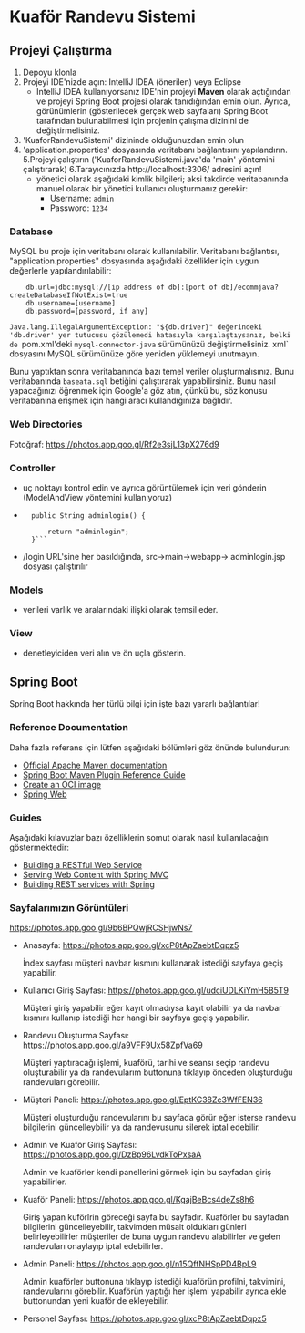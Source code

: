 # Kuaför Randevu Sistemi
## Projeyi Çalıştırma
1. Depoyu klonla
2. Projeyi IDE'nizde açın: IntelliJ IDEA (önerilen) veya Eclipse
    * IntelliJ IDEA kullanıyorsanız IDE'nin projeyi **Maven** olarak açtığından ve projeyi Spring Boot projesi olarak tanıdığından emin olun. Ayrıca, görünümlerin (gösterilecek gerçek web sayfaları) Spring Boot tarafından bulunabilmesi için projenin çalışma dizinini de değiştirmelisiniz.
3. 'KuaforRandevuSistemi' dizininde olduğunuzdan emin olun
4. 'application.properties' dosyasında veritabanı bağlantısını yapılandırın.
5.Projeyi çalıştırın ('KuaforRandevuSistemi.java'da 'main' yöntemini çalıştırarak)
6.Tarayıcınızda http://localhost:3306/ adresini açın!
   * yönetici olarak aşağıdaki kimlik bilgileri; aksi takdirde veritabanında manuel olarak bir yönetici kullanıcı oluşturmanız gerekir:
     * Username: `admin`
     * Password: `1234`
  


### Database

MySQL bu proje için veritabanı olarak kullanılabilir. Veritabanı bağlantısı, "application.properties" dosyasında aşağıdaki özellikler için uygun değerlerle yapılandırılabilir:

```properties
    db.url=jdbc:mysql://[ip address of db]:[port of db]/ecommjava?createDatabaseIfNotExist=true
    db.username=[username]
    db.password=[password, if any]
```

`Java.lang.IllegalArgumentException: "${db.driver}" değerindeki 'db.driver' yer tutucusu çözülemedi hatasıyla karşılaştıysanız, belki de `pom.xml'deki `mysql-connector-java` sürümünüzü değiştirmelisiniz. xml` dosyasını MySQL sürümünüze göre yeniden yüklemeyi unutmayın.

Bunu yaptıktan sonra veritabanında bazı temel veriler oluşturmalısınız. Bunu veritabanında `baseata.sql` betiğini çalıştırarak yapabilirsiniz. Bunu nasıl yapacağınızı öğrenmek için Google'a göz atın, çünkü bu, söz konusu veritabanına erişmek için hangi aracı kullandığınıza bağlıdır.

### Web Directories
Fotoğraf: https://photos.app.goo.gl/Rf2e3sjL13pX276d9


### Controller
- uç noktayı kontrol edin ve ayrıca görüntülemek için veri gönderin (ModelAndView yöntemini kullanıyoruz)
- ``` @GetMapping("login")
	public String adminlogin() {
		
		return "adminlogin";
	}```
- /login URL'sine her basıldığında, src->main->webapp-> adminlogin.jsp dosyası çalıştırılır
### Models
- verileri varlık ve aralarındaki ilişki olarak temsil eder.

### View
- denetleyiciden veri alın ve ön uçla gösterin.


## Spring Boot

Spring Boot hakkında her türlü bilgi için işte bazı yararlı bağlantılar!

### Reference Documentation
Daha fazla referans için lütfen aşağıdaki bölümleri göz önünde bulundurun:

* [Official Apache Maven documentation](https://maven.apache.org/guides/index.html)
* [Spring Boot Maven Plugin Reference Guide](https://docs.spring.io/spring-boot/docs/2.6.4/maven-plugin/reference/html/)
* [Create an OCI image](https://docs.spring.io/spring-boot/docs/2.6.4/maven-plugin/reference/html/#build-image)
* [Spring Web](https://docs.spring.io/spring-boot/docs/2.6.4/reference/htmlsingle/#boot-features-developing-web-applications)

### Guides
Aşağıdaki kılavuzlar bazı özelliklerin somut olarak nasıl kullanılacağını göstermektedir:

* [Building a RESTful Web Service](https://spring.io/guides/gs/rest-service/)
* [Serving Web Content with Spring MVC](https://spring.io/guides/gs/serving-web-content/)
* [Building REST services with Spring](https://spring.io/guides/tutorials/bookmarks/)

### Sayfalarımızın Görüntüleri

https://photos.app.goo.gl/9b6BPQwjRCSHjwNs7

 
- Anasayfa: https://photos.app.goo.gl/xcP8tApZaebtDqpz5
  
  İndex sayfası müşteri navbar kısmını kullanarak istediği sayfaya geçiş yapabilir.
- Kullanıcı Giriş Sayfası: https://photos.app.goo.gl/udciUDLKiYmH5B5T9

  Müşteri giriş yapabilir eğer kayıt olmadıysa kayıt olabilir ya da navbar kısmını kullanıp istediği her hangi bir sayfaya geçiş yapabilir.
- Randevu Oluşturma Sayfası: https://photos.app.goo.gl/a9VFF9Ux58ZpfVa69

  Müşteri yaptıracağı işlemi, kuaförü, tarihi ve seansı seçip randevu oluşturabilir ya da randevularım buttonuna tıklayıp önceden oluşturduğu randevuları görebilir.
- Müşteri Paneli: https://photos.app.goo.gl/EptKC38Zc3WfFEN36

  Müşteri oluşturduğu randevularını bu sayfada görür eğer isterse randevu bilgilerini güncelleybilir ya da randevusunu silerek iptal edebilir.
- Admin ve Kuaför Giriş Sayfası: https://photos.app.goo.gl/DzBp96LvdkToPxsaA

  Admin ve kuaförler kendi panellerini görmek için bu sayfadan giriş yapabilirler.
- Kuaför Paneli: https://photos.app.goo.gl/KgajBeBcs4deZs8h6

  Giriş yapan kuförlrin göreceği sayfa bu sayfadır. Kuaförler bu sayfadan bilgilerini güncelleyebilir, takvimden müsait oldukları günleri belirleyebilirler müşteriler de buna uygun randevu alabilirler ve gelen randevuları onaylayıp iptal edebilirler.
- Admin Paneli: https://photos.app.goo.gl/n15QffNHSpPD4BpL9

  Admin kuaförler buttonuna tıklayıp istediği kuaförün profilni, takvimini, randevularını görebilir. Kuaförün yaptığı her işlemi yapabilir ayrıca ekle buttonundan yeni kuaför de ekleyebilir.
- Personel Sayfası: https://photos.app.goo.gl/xcP8tApZaebtDqpz5
